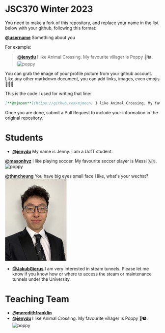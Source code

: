 # JSC370 Winter 2023

You need to make a fork of this repository, and replace your name in the list below with your github, following this format:

[**@username**]() Something about you

For example:

> [**@jenydu**](https://github.com/jenydu) I like Animal Crossing. My favourite villager is Poppy 🍂🐿️. <img src="https://preview.redd.it/f79f0cv1o7j51.jpg?auto=webp&s=1e572edf80d0eba0c35c77c3c81231d9e626d366" alt="poppy" width="200px">


You can grab the image of your profile picture from your github account. Like any other markdown document, you can add links, images, even emojis 🍋🍰🐸

This is the code I used for writing that line:

```md
[**@mjmoon**](https://github.com/mjmoon) I like Animal Crossing. My favourite villager is Poppy 🍂🐿️. <img src="https://preview.redd.it/f79f0cv1o7j51.jpg?auto=webp&s=1e572edf80d0eba0c35c77c3c81231d9e626d366" alt="poppy" width="200px">
```

Once you are done, submit a Pull Request to include your information in the original repository.

# Students
- [**@jenydu**](https://github.com/jenydu) My name is Jenny. I am a UofT student.


[**@masonhyz**](https://github.com/masonhyz) I like playing soccer. My favourite soccer player is Messi 🇦🇷. <img src="https://www.si.com/.image/c_limit%2Ccs_srgb%2Cq_auto:good%2Cw_641/MTY4MTAyNTc1MDYwMzYyNTEz/1992-94-lionel-messi-childhoodjpg.webp" alt="poppy" width="200px">

[**@thmcheung**]() You have big eyes small face I like, what's your wechat? <img src="/myself.jpg" alt="marcus" width ="200px">


- [**@JakubGierus**](https://github.com/jakub-gierus) I am very interested in steam tunnels. Please let me know if you know how or where to access the steam or maintenance tunnels under the University.

# Teaching Team

- [**@meredithfranklin**](https://github.com/meredithfranklin)
- [**@jenydu**](https://github.com/jenydu) I like Animal Crossing. My favourite villager is Poppy 🍂🐿️. <img src="https://preview.redd.it/f79f0cv1o7j51.jpg?auto=webp&s=1e572edf80d0eba0c35c77c3c81231d9e626d366" alt="poppy" width="200px">
